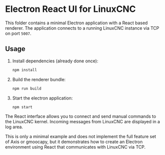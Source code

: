 # Electron React UI for LinuxCNC

This folder contains a minimal Electron application with a React based renderer.
The application connects to a running LinuxCNC instance via TCP on port `5007`.

## Usage

1. Install dependencies (already done once):
   ```sh
   npm install
   ```
2. Build the renderer bundle:
   ```sh
   npm run build
   ```
3. Start the electron application:
   ```sh
   npm start
   ```

The React interface allows you to connect and send manual commands to the
LinuxCNC kernel. Incoming messages from LinuxCNC are displayed in a log area.

This is only a minimal example and does not implement the full feature set of
Axis or gmoocapy, but it demonstrates how to create an Electron environment
using React that communicates with LinuxCNC via TCP.

